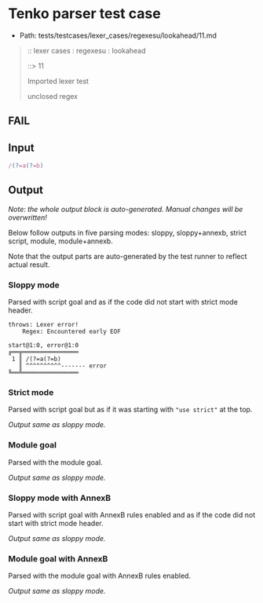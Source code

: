 # Tenko parser test case

- Path: tests/testcases/lexer_cases/regexesu/lookahead/11.md

> :: lexer cases : regexesu : lookahead
>
> ::> 11
>
> Imported lexer test
>
> unclosed regex

## FAIL

## Input

`````js
/(?=a(?=b)
`````

## Output

_Note: the whole output block is auto-generated. Manual changes will be overwritten!_

Below follow outputs in five parsing modes: sloppy, sloppy+annexb, strict script, module, module+annexb.

Note that the output parts are auto-generated by the test runner to reflect actual result.

### Sloppy mode

Parsed with script goal and as if the code did not start with strict mode header.

`````
throws: Lexer error!
    Regex: Encountered early EOF

start@1:0, error@1:0
╔══╦════════════════
 1 ║ /(?=a(?=b)
   ║ ^^^^^^^^^^------- error
╚══╩════════════════

`````

### Strict mode

Parsed with script goal but as if it was starting with `"use strict"` at the top.

_Output same as sloppy mode._

### Module goal

Parsed with the module goal.

_Output same as sloppy mode._

### Sloppy mode with AnnexB

Parsed with script goal with AnnexB rules enabled and as if the code did not start with strict mode header.

_Output same as sloppy mode._

### Module goal with AnnexB

Parsed with the module goal with AnnexB rules enabled.

_Output same as sloppy mode._
